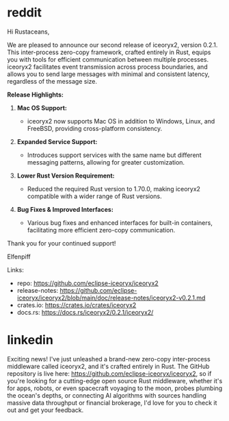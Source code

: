 # reddit

Hi Rustaceans,

We are pleased to announce our second release of iceoryx2, version 0.2.1.
This inter-process zero-copy framework, crafted entirely in Rust, equips you
with tools for efficient communication between multiple processes. iceoryx2
facilitates event transmission across process boundaries, and allows
you to send large messages with minimal and consistent latency, regardless
of the message size.

**Release Highlights:**

1. **Mac OS Support:**
   - iceoryx2 now supports Mac OS in addition to Windows, Linux, and FreeBSD,
     providing cross-platform consistency.

2. **Expanded Service Support:**
   - Introduces support services with the same name but different messaging
     patterns, allowing for greater customization.

3. **Lower Rust Version Requirement:**
   - Reduced the required Rust version to 1.70.0, making iceoryx2 compatible
     with a wider range of Rust versions.

4. **Bug Fixes & Improved Interfaces:**
   - Various bug fixes and enhanced interfaces for built-in containers,
     facilitating more efficient zero-copy communication.

Thank you for your continued support!


Elfenpiff

Links:

* repo: https://github.com/eclipse-iceoryx/iceoryx2
* release-notes: https://github.com/eclipse-iceoryx/iceoryx2/blob/main/doc/release-notes/iceoryx2-v0.2.1.md
* crates.io: https://crates.io/crates/iceoryx2
* docs.rs: https://docs.rs/iceoryx2/0.2.1/iceoryx2/

# linkedin

Exciting news! I've just unleashed a brand-new zero-copy inter-process
middleware called iceoryx2, and it's crafted entirely in Rust. The GitHub
repository is live here: https://github.com/eclipse-iceoryx/iceoryx2, so if
you're looking for a cutting-edge open source Rust middleware, whether it's
for apps, robots, or even spacecraft voyaging to the moon, probes plumbing
the ocean's depths, or connecting AI algorithms with sources handling
massive data throughput or financial brokerage, I'd love for you to check
it out and get your feedback.
